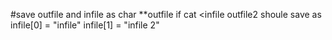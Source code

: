 
#save outfile and infile as char **outfile
if cat <infile <infile2 >outfile2
shoule save as infile[0] = "infile" infile[1] = "infile 2"
   
